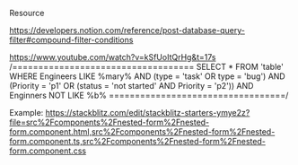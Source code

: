 Resource

https://developers.notion.com/reference/post-database-query-filter#compound-filter-conditions


https://www.youtube.com/watch?v=kSfUoItQrHg&t=17s
/===================================
SELECT *
FROM 'table'
WHERE Engineers LIKE %mary%
  AND (type = 'task'
    OR type = 'bug')
  AND (Priority = 'p1'
    OR (status = 'not started' AND Priority = 'p2'))
  AND Enginners NOT LIKE %b%
  ==================================/

  Example: 
  https://stackblitz.com/edit/stackblitz-starters-ymye2z?file=src%2Fcomponents%2Fnested-form%2Fnested-form.component.html,src%2Fcomponents%2Fnested-form%2Fnested-form.component.ts,src%2Fcomponents%2Fnested-form%2Fnested-form.component.css